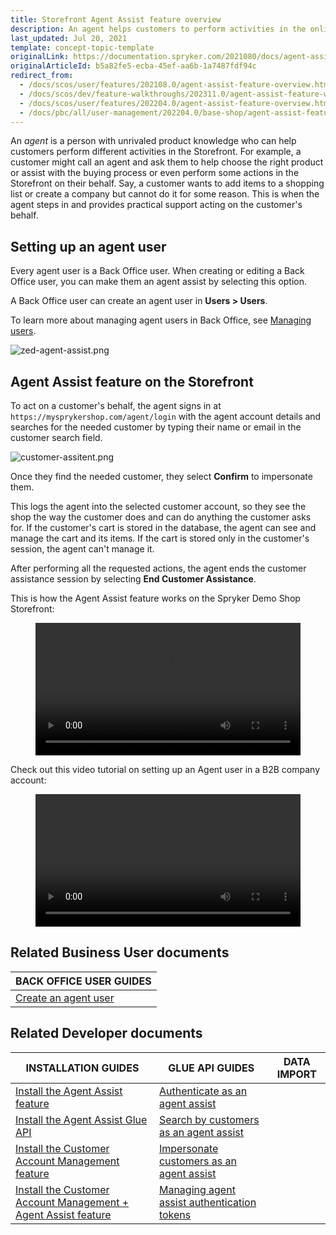 ```yaml
---
title: Storefront Agent Assist feature overview
description: An agent helps customers to perform activities in the online store and provides support by carrying out actions on customer's behalf in the web-shop
last_updated: Jul 20, 2021
template: concept-topic-template
originalLink: https://documentation.spryker.com/2021080/docs/agent-assist-overview
originalArticleId: b5a82fe5-ecba-45ef-aa6b-1a7487fdf94c
redirect_from:
  - /docs/scos/user/features/202108.0/agent-assist-feature-overview.html
  - /docs/scos/dev/feature-walkthroughs/202311.0/agent-assist-feature-walkthrough.html
  - /docs/scos/user/features/202204.0/agent-assist-feature-overview.html
  - /docs/pbc/all/user-management/202204.0/base-shop/agent-assist-feature-overview.html
---
```


An *agent* is a person with unrivaled product knowledge who can help customers perform different activities in the Storefront. For example, a customer might call an agent and ask them to help choose the right product or assist with the buying process or even perform some actions in the Storefront on their behalf. Say, a customer wants to add items to a shopping list or create a company but cannot do it for some reason. This is when the agent steps in and provides practical support acting on the customer's behalf.

## Setting up an agent user

Every agent user is a Back Office user. When creating or editing a Back Office user, you can make them an agent assist by selecting this option.

A Back Office user can create an agent user in **Users&nbsp;<span aria-label="and then">></span> Users**.

To learn more about managing agent users in Back Office, see [Managing users](/docs/pbc/all/user-management/{{page.version}}/base-shop/manage-in-the-back-office/manage-users/create-users.html).

![zed-agent-assist.png](https://spryker.s3.eu-central-1.amazonaws.com/docs/pbc/all/user-management/base-shop/agent-assist-feature-overview.md/zed-agent-assist.png)

## Agent Assist feature on the Storefront

To act on a customer's behalf, the agent signs in at `https://mysprykershop.com/agent/login` with the agent account details and searches for the needed customer by typing their name or email in the customer search field.

![customer-assitent.png](https://spryker.s3.eu-central-1.amazonaws.com/docs/pbc/all/user-management/base-shop/agent-assist-feature-overview.md/customer-assitent.png)

Once they find the needed customer, they select **Confirm** to impersonate them.

This logs the agent into the selected customer account, so they see the shop the way the customer does and can do anything the customer asks for. If the customer's cart is stored in the database, the agent can see and manage the cart and its items. If the cart is stored only in the customer's session, the agent can't manage it.

After performing all the requested actions, the agent ends the customer assistance session by selecting **End Customer Assistance**.

<!-- ![image](https://spryker.s3.eu-central-1.amazonaws.com/docs/pbc/all/user-management/base-shop/agent-assist-feature-overview.md/customer-session.png) -->

This is how the Agent Assist feature works on the Spryker Demo Shop Storefront:
<figure class="video_container">
    <video width="100%" height="auto" controls>
    <source src="https://spryker.s3.eu-central-1.amazonaws.com/docs/pbc/all/user-management/base-shop/agent-assist-feature-overview.md/shop-guide-managing-agent-account.mp4" type="video/mp4">
  </video>
</figure>



Check out this video tutorial on setting up an Agent user in a B2B company account:
<figure class="video_container">
    <video width="100%" height="auto" controls>
    <source src="https://spryker.s3.eu-central-1.amazonaws.com/docs/pbc/all/user-management/base-shop/agent-assist-feature-overview.md/Agent+Assist+v2.0-5but6m8r57.mp4" type="video/mp4">
  </video>
</figure>



## Related Business User documents

|BACK OFFICE USER GUIDES|
|---|
| [Create an agent user](/docs/pbc/all/user-management/{{page.version}}/base-shop/manage-in-the-back-office/manage-users/create-users.html#create-a-user) |

## Related Developer documents

|INSTALLATION GUIDES  |GLUE API GUIDES  |DATA IMPORT  |
|---------|---------|---------|
| [Install the Agent Assist feature](/docs/pbc/all/user-management/{{page.version}}/base-shop/install-and-upgrade/install-the-agent-assist-feature.html)  | [Authenticate as an agent assist](/docs/pbc/all/identity-access-management/{{page.version}}/manage-using-glue-api/glue-api-authenticate-as-an-agent-assist.html)  |
| [Install the Agent Assist Glue API](/docs/pbc/all/user-management/{{page.version}}/base-shop/install-and-upgrade/install-the-agent-assist-glue-api.html) | [Search by customers as an agent assist](/docs/pbc/all/user-management/{{page.version}}/base-shop/manage-using-glue-api/glue-api-search-by-customers-as-an-agent-assist.html) |
| [Install the Customer Account Management feature](/docs/pbc/all/customer-relationship-management/{{page.version}}/base-shop/install-and-upgrade/install-features/install-the-customer-account-management-feature.html) | [Impersonate customers as an agent assist](/docs/pbc/all/user-management/{{page.version}}/base-shop/manage-using-glue-api/glue-api-impersonate-customers-as-an-agent-assist.html) |
|  [Install the Customer Account Management + Agent Assist feature](/docs/pbc/all/customer-relationship-management/{{page.version}}/base-shop/install-and-upgrade/install-features/install-the-customer-account-management-agent-assist-feature.html) | [Managing agent assist authentication tokens](/docs/pbc/all/identity-access-management/{{page.version}}/manage-using-glue-api/glue-api-manage-agent-assist-authentication-tokens.html)|

